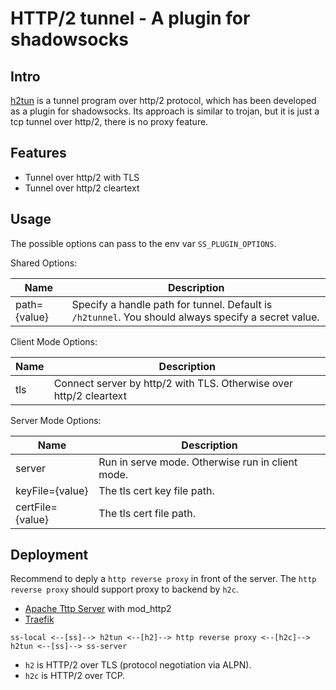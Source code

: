 # HTTP/2 tunnel - A plugin for shadowsocks

## Intro

[h2tun](https://github.com/qiuyuzhou/h2tun) is a tunnel program over http/2 protocol,
which has been developed as a plugin for shadowsocks. Its approach is similar to trojan,
but it is just a tcp tunnel over http/2, there is no proxy feature.

## Features

* Tunnel over http/2 with TLS
* Tunnel over http/2 cleartext

## Usage

The possible options can pass to the env var `SS_PLUGIN_OPTIONS`.

Shared Options:

| Name | Description |
| --- | --- |
| path={value} | Specify a handle path for tunnel. Default is `/h2tunnel`. You should always specify a secret value. |

Client Mode Options:

| Name | Description |
| --- | --- |
| tls | Connect server by http/2 with TLS. Otherwise over http/2 cleartext |

Server Mode Options:

| Name | Description |
| --- | --- |
| server | Run in serve mode. Otherwise run in client mode.|
| keyFile={value} | The tls cert key file path. |
| certFile={value} | The tls cert file path. |

## Deployment

Recommend to deply a `http reverse proxy` in front of the server.
The `http reverse proxy` should support proxy to backend by `h2c`.

* [Apache Tttp Server](https://httpd.apache.org/) with mod_http2
* [Traefik](https://docs.traefik.io/)

`ss-local <--[ss]--> h2tun <--[h2]--> http reverse proxy <--[h2c]--> h2tun <--[ss]--> ss-server`

* `h2` is HTTP/2 over TLS (protocol negotiation via ALPN).
* `h2c` is HTTP/2 over TCP.
